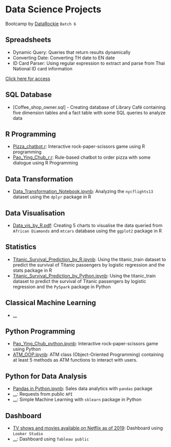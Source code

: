 # Data Science Projects
Bootcamp by [DataRockie](https://datarockie.com/) `Batch 6`

## Spreadsheets
- Dynamic Query: Queries that return results dynamically
- Converting Date: Converting TH date to EN date
- ID Card Parser: Using regular expression to extract and parse from Thai National ID card information

[Click here for access](https://docs.google.com/spreadsheets/d/151eI5jz0nRq3O9EJY7fqErrvtE0IWrDbR8JA8w78WVg/edit?usp=sharing)

## SQL Database
- [Coffee_shop_owner.sql] - Creating database of Library Café containing five dimension tables and a fact table with some SQL queries to analyze data

## R Programming
- [Pizza_chatbot.r](https://github.com/Woodwinn/data_science_projects/blob/main/R/Pizza_chatbot.r): Interactive rock-paper-scissors game using R programming
- [Pao_Ying_Chub_r.r](https://github.com/Woodwinn/data_science_projects/blob/main/R/Pao_Ying_Chub_r.r): Rule-based chatbot to order pizza with some dialogue using R Programming

## Data Transformation
- [Data_Transformation_Notebook.ipynb](https://github.com/Woodwinn/data_science_projects/blob/main/R/Data_Transformation_Notebook.ipynb): Analyzing the `nycflights13` dataset using the `dplyr` package in R

## Data Visualisation
- [Data_vis_by_R.pdf](https://github.com/Woodwinn/data_science_projects/blob/main/R/Data_vis_by_R.pdf): Creating 5 charts to visualise the data queried from `African Diamonds` and `mtcars` database using the `ggplot2` package in R

## Statistics
- [Titanic_Survival_Prediction_by_R.ipynb](https://github.com/Woodwinn/data_science_projects/blob/main/R/Titanic_Survival_Prediction_by_R.ipynb): Using the titanic_train dataset to predict the survival of Titanic passengers by logistic regression and the stats package in R
- [Titanic_Survival_Prediction_by_Python.ipynb](https://github.com/Woodwinn/data_science_projects/blob/main/Python/Titanic_Survival_Prediction_by_Python.ipynb): Using the titanic_train dataset to predict the survival of Titanic passengers by logistic regression and the `PySpark` package in Python

## Classical Machine Learning 
- [...]()

## Python Programming
- [Pao_Ying_Chub_python.ipynb](https://github.com/Woodwinn/data_science_projects/blob/main/Python/Pao_Ying_Chub_python.ipynb): Interactive rock-paper-scissors game using Python
- [ATM_OOP.ipynb](https://github.com/Woodwinn/data_science_projects/blob/main/Python/ATM_OOP.ipynb): ATM class (Object-Oriented Programming) containing at least 5 methods as ATM functions to interact with users.

## Python for Data Analysis
- [Pandas in Python.ipynb](https://github.com/Woodwinn/data_science_projects/blob/main/Python/Pandas%20in%20Python.ipynb): Sales data analytics with `pandas` package
- [...](): Requests from public `API`
- [...](): Simple Machine Learning with `sklearn` package in Python

## Dashboard
- [TV shows and movies available on Netflix as of 2019](https://lookerstudio.google.com/reporting/8a1e2d9f-880a-4a48-81a6-f43d12b31649): Dashboard using `Looker Studio`
- [...](): Dashboard using `Tableau public`

